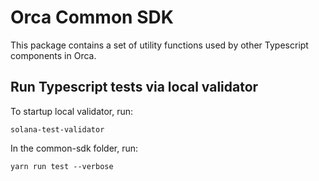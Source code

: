 # Orca Common SDK
This package contains a set of utility functions used by other Typescript components in Orca.

## Run Typescript tests via local validator
To startup local validator, run:
```
solana-test-validator
```

In the common-sdk folder, run:
```
yarn run test --verbose
```
